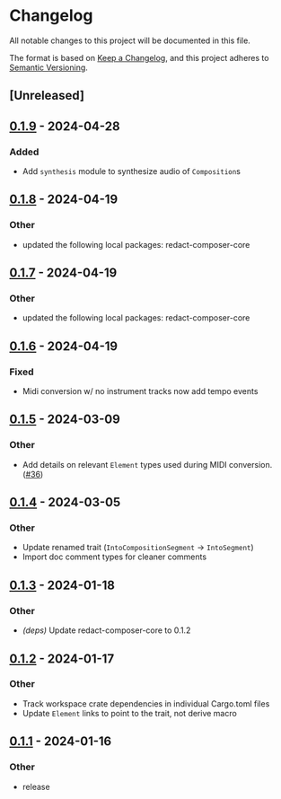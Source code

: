 # Changelog
All notable changes to this project will be documented in this file.

The format is based on [Keep a Changelog](https://keepachangelog.com/en/1.0.0/),
and this project adheres to [Semantic Versioning](https://semver.org/spec/v2.0.0.html).

## [Unreleased]

## [0.1.9](https://github.com/dousto/redact-composer/compare/redact-composer-midi-v0.1.8...redact-composer-midi-v0.1.9) - 2024-04-28

### Added
- Add `synthesis` module to synthesize audio of `Composition`s

## [0.1.8](https://github.com/dousto/redact-composer/compare/redact-composer-midi-v0.1.7...redact-composer-midi-v0.1.8) - 2024-04-19

### Other
- updated the following local packages: redact-composer-core

## [0.1.7](https://github.com/dousto/redact-composer/compare/redact-composer-midi-v0.1.6...redact-composer-midi-v0.1.7) - 2024-04-19

### Other
- updated the following local packages: redact-composer-core

## [0.1.6](https://github.com/dousto/redact-composer/compare/redact-composer-midi-v0.1.5...redact-composer-midi-v0.1.6) - 2024-04-19

### Fixed
- Midi conversion w/ no instrument tracks now add tempo events

## [0.1.5](https://github.com/dousto/redact-composer/compare/redact-composer-midi-v0.1.4...redact-composer-midi-v0.1.5) - 2024-03-09

### Other
- Add details on relevant `Element` types used during MIDI conversion. ([#36](https://github.com/dousto/redact-composer/pull/36))

## [0.1.4](https://github.com/dousto/redact-composer/compare/redact-composer-midi-v0.1.3...redact-composer-midi-v0.1.4) - 2024-03-05

### Other
- Update renamed trait (`IntoCompositionSegment` -> `IntoSegment`)
- Import doc comment types for cleaner comments

## [0.1.3](https://github.com/dousto/redact-composer/compare/redact-composer-midi-v0.1.2...redact-composer-midi-v0.1.3) - 2024-01-18

### Other
- *(deps)* Update redact-composer-core to 0.1.2

## [0.1.2](https://github.com/dousto/redact-composer/compare/redact-composer-midi-v0.1.1...redact-composer-midi-v0.1.2) - 2024-01-17

### Other
- Track workspace crate dependencies in individual Cargo.toml files
- Update `Element` links to point to the trait, not derive macro

## [0.1.1](https://github.com/dousto/redact-composer/compare/redact-composer-midi-v0.1.0...redact-composer-midi-v0.1.1) - 2024-01-16

### Other
- release
